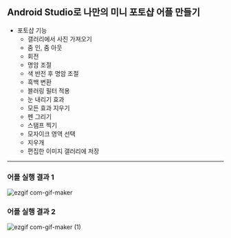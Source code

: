 ## Android Studio로 나만의 미니 포토샵 어플 만들기
+ 포토샵 기능
     + 갤러리에서 사진 가져오기
     + 줌 인, 줌 아웃
     + 회전
     + 명암 조절
     + 색 반전 후 명암 조절
     + 흑백 변환
     + 블러링 필터 적용
     + 눈 내리기 효과
     + 모든 효과 지우기
     + 펜 그리기
     + 스탬프 찍기
     + 모자이크 영역 선택
     + 지우개
     + 편집한 이미지 갤러리에 저장

------------
### 어플 실행 결과 1

![ezgif com-gif-maker](https://user-images.githubusercontent.com/86474141/147644332-892af590-21f2-4be4-bc43-3a0658768383.gif)

### 어플 실행 결과 2
![ezgif com-gif-maker (1)](https://user-images.githubusercontent.com/86474141/147644366-c4cf897a-1d8c-4b69-b0eb-b57e4729a341.gif)
